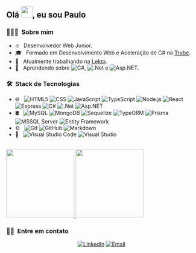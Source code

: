 <h2> Olá <img src="https://raw.githubusercontent.com/kaueMarques/kaueMarques/master/hi.gif" width="30px">, eu sou Paulo</h2>

<h3> 👨🏻‍💻 &nbsp;Sobre mim </h3>

- 🔥 &nbsp; Desenvolvedor Web Junior.
- 🎓 &nbsp; Formado em Desenvolvimento Web e Aceleração de C# na <a href="https://www.betrybe.com/">Trybe</a></h3>.
- 💼 &nbsp; Atualmente trabalhando na <a href="https://www.lekto.com.br/lekto">Lekto</a>.
- 🌱 &nbsp; Aprendendo sobre ![C#](https://img.shields.io/badge/-C%23-333333?style=flat&logo=csharp), ![.Net](https://img.shields.io/badge/-.Net-333333?style=flat&logo=dotnet) e ![Asp.NET](https://img.shields.io/badge/-Asp.NET-333333?style=flat&logo=dotnet).


<h3> 🛠 &nbsp;Stack de Tecnologias</h3>


- 🌐 &nbsp;
  ![HTML5](https://img.shields.io/badge/-HTML5-333333?style=flat&logo=HTML5)
  ![CSS](https://img.shields.io/badge/-CSS-333333?style=flat&logo=CSS3&logoColor=1572B6)
  ![JavaScript](https://img.shields.io/badge/-JavaScript-333333?style=flat&logo=javascript)
  ![TypeScript](https://img.shields.io/badge/-TypeScript-333333?style=flat&logo=typescript)
  ![Node.js](https://img.shields.io/badge/-Node.js-333333?style=flat&logo=node.js)
  ![React](https://img.shields.io/badge/-React-333333?style=flat&logo=react)
  ![Express](https://img.shields.io/badge/-Express-333333?style=flat&logo=express)
  ![C#](https://img.shields.io/badge/-C%23-333333?style=flat&logo=csharp)
  ![.Net](https://img.shields.io/badge/-.Net-333333?style=flat&logo=dotnet)
  ![Asp.NET](https://img.shields.io/badge/-Asp.NET-333333?style=flat&logo=dotnet)
- 🛢 &nbsp;
  ![MySQL](https://img.shields.io/badge/-MySQL-333333?style=flat&logo=mysql)
  ![MongoDB](https://img.shields.io/badge/-MongoDB-333333?style=flat&logo=mongodb)
  ![Sequelize](https://img.shields.io/badge/-Sequelize-333333?style=flat&logo=sequelize)
  ![TypeORM](https://img.shields.io/badge/-TypeORM-333333?style=flat&logo=typeorm)
  ![Prisma](https://img.shields.io/badge/-Prisma-333333?style=flat&logo=prisma)
  ![MSSQL Server](https://img.shields.io/badge/-MS%20SQL%20Server-333333?style=flat&logo=dotnet)
  ![Entity Framework](https://img.shields.io/badge/-Entity%20Framework-333333?style=flat&logo=dotnet)
- ⚙️ &nbsp;
  ![Git](https://img.shields.io/badge/-Git-333333?style=flat&logo=git)
  ![GitHub](https://img.shields.io/badge/-GitHub-333333?style=flat&logo=github)
  ![Markdown](https://img.shields.io/badge/-Markdown-333333?style=flat&logo=markdown)
- 🔧 &nbsp;
  ![Visual Studio Code](https://img.shields.io/badge/-Visual%20Studio%20Code-333333?style=flat&logo=visual-studio-code&logoColor=007ACC)
  ![Visual Studio](https://img.shields.io/badge/-Visual%20Studio-333333?style=flat&logo=visual-studio&logoColor=5D2B90)



<br/>

<a href="https://github.com/paulopbomfim">
  <img height="180em" src="https://github-readme-stats.vercel.app/api?username=paulopbomfim&show_icons=true&icon_color=00ff7f&text_color=8b5cf6&title_color=00ff7f&bg_color=0f172a" />
  <img height="180em" src="https://github-readme-stats.vercel.app/api/top-langs/?username=paulopbomfim&layout=compact&text_color=8b5cf6&title_color=00ff7f&bg_color=0f172a" />
</a>

<br/>

<h3> 🤝🏻 &nbsp;Entre em contato </h3>

<p align="center">
<a href="https://www.linkedin.com/in/paulopbomfim/"><img alt="LinkedIn" src="https://img.shields.io/badge/LinkedIn-Paulo%20Bomfim-8b5cf6?labelColor=0f172a&style=flat&logo=linkedin"></a>
<a href="mailto:paulopbomfim@gmail.comr"><img alt="Email" src="https://img.shields.io/badge/Email-paulopbomfim@gmail.com-8b5cf6?labelColor=0f172a&style=flat&logo=gmail"></a>
</p>

